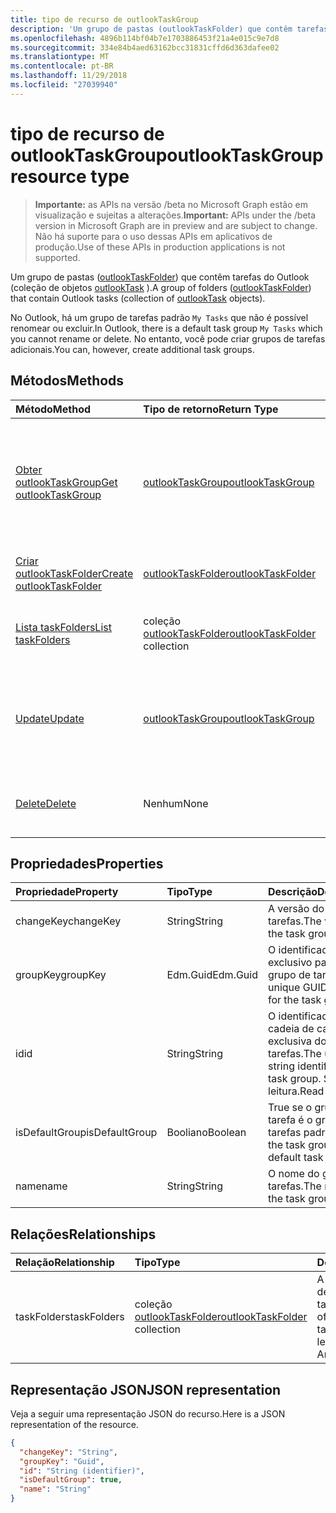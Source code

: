 ```yaml
---
title: tipo de recurso de outlookTaskGroup
description: 'Um grupo de pastas (outlookTaskFolder) que contêm tarefas do Outlook (coleção de objetos outlookTask). '
ms.openlocfilehash: 4896b114bf04b7e1703886453f21a4e015c9e7d8
ms.sourcegitcommit: 334e84b4aed63162bcc31831cffd6d363dafee02
ms.translationtype: MT
ms.contentlocale: pt-BR
ms.lasthandoff: 11/29/2018
ms.locfileid: "27039940"
---
```

# <a name="outlooktaskgroup-resource-type"></a><span data-ttu-id="6f976-103">tipo de recurso de outlookTaskGroup</span><span class="sxs-lookup"><span data-stu-id="6f976-103">outlookTaskGroup resource type</span></span>

> <span data-ttu-id="6f976-104">**Importante:** as APIs na versão /beta no Microsoft Graph estão em visualização e sujeitas a alterações.</span><span class="sxs-lookup"><span data-stu-id="6f976-104">**Important:** APIs under the /beta version in Microsoft Graph are in preview and are subject to change.</span></span> <span data-ttu-id="6f976-105">Não há suporte para o uso dessas APIs em aplicativos de produção.</span><span class="sxs-lookup"><span data-stu-id="6f976-105">Use of these APIs in production applications is not supported.</span></span>

<span data-ttu-id="6f976-106">Um grupo de pastas ([outlookTaskFolder](outlooktaskfolder.md)) que contêm tarefas do Outlook (coleção de objetos [outlookTask](outlooktask.md) ).</span><span class="sxs-lookup"><span data-stu-id="6f976-106">A group of folders ([outlookTaskFolder](outlooktaskfolder.md)) that contain Outlook tasks (collection of [outlookTask](outlooktask.md) objects).</span></span> 

<span data-ttu-id="6f976-107">No Outlook, há um grupo de tarefas padrão `My Tasks` que não é possível renomear ou excluir.</span><span class="sxs-lookup"><span data-stu-id="6f976-107">In Outlook, there is a default task group `My Tasks` which you cannot rename or delete.</span></span> <span data-ttu-id="6f976-108">No entanto, você pode criar grupos de tarefas adicionais.</span><span class="sxs-lookup"><span data-stu-id="6f976-108">You can, however, create additional task groups.</span></span> 


## <a name="methods"></a><span data-ttu-id="6f976-109">Métodos</span><span class="sxs-lookup"><span data-stu-id="6f976-109">Methods</span></span>

| <span data-ttu-id="6f976-110">Método</span><span class="sxs-lookup"><span data-stu-id="6f976-110">Method</span></span>           | <span data-ttu-id="6f976-111">Tipo de retorno</span><span class="sxs-lookup"><span data-stu-id="6f976-111">Return Type</span></span>    |<span data-ttu-id="6f976-112">Descrição</span><span class="sxs-lookup"><span data-stu-id="6f976-112">Description</span></span>|
|:---------------|:--------|:----------|
|[<span data-ttu-id="6f976-113">Obter outlookTaskGroup</span><span class="sxs-lookup"><span data-stu-id="6f976-113">Get outlookTaskGroup</span></span>](../api/outlooktaskgroup-get.md) | [<span data-ttu-id="6f976-114">outlookTaskGroup</span><span class="sxs-lookup"><span data-stu-id="6f976-114">outlookTaskGroup</span></span>](outlooktaskgroup.md) |<span data-ttu-id="6f976-115">Obtenha as propriedades e relacionamentos do grupo de tarefas especificado do Outlook.</span><span class="sxs-lookup"><span data-stu-id="6f976-115">Get the properties and relationships of the specified Outlook task group.</span></span>|
|[<span data-ttu-id="6f976-116">Criar outlookTaskFolder</span><span class="sxs-lookup"><span data-stu-id="6f976-116">Create outlookTaskFolder</span></span>](../api/outlooktaskgroup-post-taskfolders.md) |[<span data-ttu-id="6f976-117">outlookTaskFolder</span><span class="sxs-lookup"><span data-stu-id="6f976-117">outlookTaskFolder</span></span>](outlooktaskfolder.md)| <span data-ttu-id="6f976-118">Crie uma pasta de tarefas do Outlook.</span><span class="sxs-lookup"><span data-stu-id="6f976-118">Create an Outlook task folder.</span></span>|
|[<span data-ttu-id="6f976-119">Lista taskFolders</span><span class="sxs-lookup"><span data-stu-id="6f976-119">List taskFolders</span></span>](../api/outlooktaskgroup-list-taskfolders.md) |<span data-ttu-id="6f976-120">coleção [outlookTaskFolder](outlooktaskfolder.md)</span><span class="sxs-lookup"><span data-stu-id="6f976-120">[outlookTaskFolder](outlooktaskfolder.md) collection</span></span>| <span data-ttu-id="6f976-121">Obtenha uma coleção de pastas de tarefas do Outlook.</span><span class="sxs-lookup"><span data-stu-id="6f976-121">Get a collection of Outlook task folders.</span></span>|
|[<span data-ttu-id="6f976-122">Update</span><span class="sxs-lookup"><span data-stu-id="6f976-122">Update</span></span>](../api/outlooktaskgroup-update.md) | [<span data-ttu-id="6f976-123">outlookTaskGroup</span><span class="sxs-lookup"><span data-stu-id="6f976-123">outlookTaskGroup</span></span>](outlooktaskgroup.md)  |<span data-ttu-id="6f976-124">Atualize as propriedades graváveis de um grupo de tarefa do Outlook.</span><span class="sxs-lookup"><span data-stu-id="6f976-124">Update the writable properties of an Outlook task group.</span></span> |
|[<span data-ttu-id="6f976-125">Delete</span><span class="sxs-lookup"><span data-stu-id="6f976-125">Delete</span></span>](../api/outlooktaskgroup-delete.md) | <span data-ttu-id="6f976-126">Nenhum</span><span class="sxs-lookup"><span data-stu-id="6f976-126">None</span></span> |<span data-ttu-id="6f976-127">Exclua o grupo de tarefas do Outlook especificado.</span><span class="sxs-lookup"><span data-stu-id="6f976-127">Delete the specified Outlook task group.</span></span> |

## <a name="properties"></a><span data-ttu-id="6f976-128">Propriedades</span><span class="sxs-lookup"><span data-stu-id="6f976-128">Properties</span></span>
| <span data-ttu-id="6f976-129">Propriedade</span><span class="sxs-lookup"><span data-stu-id="6f976-129">Property</span></span>     | <span data-ttu-id="6f976-130">Tipo</span><span class="sxs-lookup"><span data-stu-id="6f976-130">Type</span></span>   |<span data-ttu-id="6f976-131">Descrição</span><span class="sxs-lookup"><span data-stu-id="6f976-131">Description</span></span>|
|:---------------|:--------|:----------|
|<span data-ttu-id="6f976-132">changeKey</span><span class="sxs-lookup"><span data-stu-id="6f976-132">changeKey</span></span>|<span data-ttu-id="6f976-133">String</span><span class="sxs-lookup"><span data-stu-id="6f976-133">String</span></span>|<span data-ttu-id="6f976-134">A versão do grupo de tarefas.</span><span class="sxs-lookup"><span data-stu-id="6f976-134">The version of the task group.</span></span>|
|<span data-ttu-id="6f976-135">groupKey</span><span class="sxs-lookup"><span data-stu-id="6f976-135">groupKey</span></span>|<span data-ttu-id="6f976-136">Edm.Guid</span><span class="sxs-lookup"><span data-stu-id="6f976-136">Edm.Guid</span></span>|<span data-ttu-id="6f976-137">O identificador GUID exclusivo para o grupo de tarefa.</span><span class="sxs-lookup"><span data-stu-id="6f976-137">The unique GUID identifier for the task group.</span></span>|
|<span data-ttu-id="6f976-138">id</span><span class="sxs-lookup"><span data-stu-id="6f976-138">id</span></span>|<span data-ttu-id="6f976-139">String</span><span class="sxs-lookup"><span data-stu-id="6f976-139">String</span></span>|<span data-ttu-id="6f976-140">O identificador de cadeia de caracteres exclusiva do grupo de tarefas.</span><span class="sxs-lookup"><span data-stu-id="6f976-140">The unique string identifier of the task group.</span></span> <span data-ttu-id="6f976-141">Somente leitura.</span><span class="sxs-lookup"><span data-stu-id="6f976-141">Read-only.</span></span>|
|<span data-ttu-id="6f976-142">isDefaultGroup</span><span class="sxs-lookup"><span data-stu-id="6f976-142">isDefaultGroup</span></span>|<span data-ttu-id="6f976-143">Booliano</span><span class="sxs-lookup"><span data-stu-id="6f976-143">Boolean</span></span>|<span data-ttu-id="6f976-144">True se o grupo de tarefa é o grupo de tarefas padrão.</span><span class="sxs-lookup"><span data-stu-id="6f976-144">True if the task group is the default task group.</span></span>|
|<span data-ttu-id="6f976-145">name</span><span class="sxs-lookup"><span data-stu-id="6f976-145">name</span></span>|<span data-ttu-id="6f976-146">String</span><span class="sxs-lookup"><span data-stu-id="6f976-146">String</span></span>|<span data-ttu-id="6f976-147">O nome do grupo de tarefas.</span><span class="sxs-lookup"><span data-stu-id="6f976-147">The name of the task group.</span></span>|

## <a name="relationships"></a><span data-ttu-id="6f976-148">Relações</span><span class="sxs-lookup"><span data-stu-id="6f976-148">Relationships</span></span>
| <span data-ttu-id="6f976-149">Relação</span><span class="sxs-lookup"><span data-stu-id="6f976-149">Relationship</span></span> | <span data-ttu-id="6f976-150">Tipo</span><span class="sxs-lookup"><span data-stu-id="6f976-150">Type</span></span>   |<span data-ttu-id="6f976-151">Descrição</span><span class="sxs-lookup"><span data-stu-id="6f976-151">Description</span></span>|
|:---------------|:--------|:----------|
|<span data-ttu-id="6f976-152">taskFolders</span><span class="sxs-lookup"><span data-stu-id="6f976-152">taskFolders</span></span>|<span data-ttu-id="6f976-153">coleção [outlookTaskFolder](outlooktaskfolder.md)</span><span class="sxs-lookup"><span data-stu-id="6f976-153">[outlookTaskFolder](outlooktaskfolder.md) collection</span></span>| <span data-ttu-id="6f976-154">A coleção de pastas de tarefa no grupo de tarefas.</span><span class="sxs-lookup"><span data-stu-id="6f976-154">The collection of task folders in the task group.</span></span> <span data-ttu-id="6f976-155">Somente leitura.</span><span class="sxs-lookup"><span data-stu-id="6f976-155">Read-only.</span></span> <span data-ttu-id="6f976-156">Anulável.</span><span class="sxs-lookup"><span data-stu-id="6f976-156">Nullable.</span></span>|

## <a name="json-representation"></a><span data-ttu-id="6f976-157">Representação JSON</span><span class="sxs-lookup"><span data-stu-id="6f976-157">JSON representation</span></span>
<span data-ttu-id="6f976-158">Veja a seguir uma representação JSON do recurso.</span><span class="sxs-lookup"><span data-stu-id="6f976-158">Here is a JSON representation of the resource.</span></span>

<!-- {
  "blockType": "resource",
  "optionalProperties": [

  ],
  "@odata.type": "microsoft.graph.outlookTaskGroup"
}-->

```json
{
  "changeKey": "String",
  "groupKey": "Guid",
  "id": "String (identifier)",
  "isDefaultGroup": true,
  "name": "String"
}

```

<!-- uuid: 8fcb5dbc-d5aa-4681-8e31-b001d5168d79
2015-10-25 14:57:30 UTC -->
<!-- {
  "type": "#page.annotation",
  "description": "outlookTaskGroup resource",
  "keywords": "",
  "section": "documentation",
  "tocPath": ""
}-->